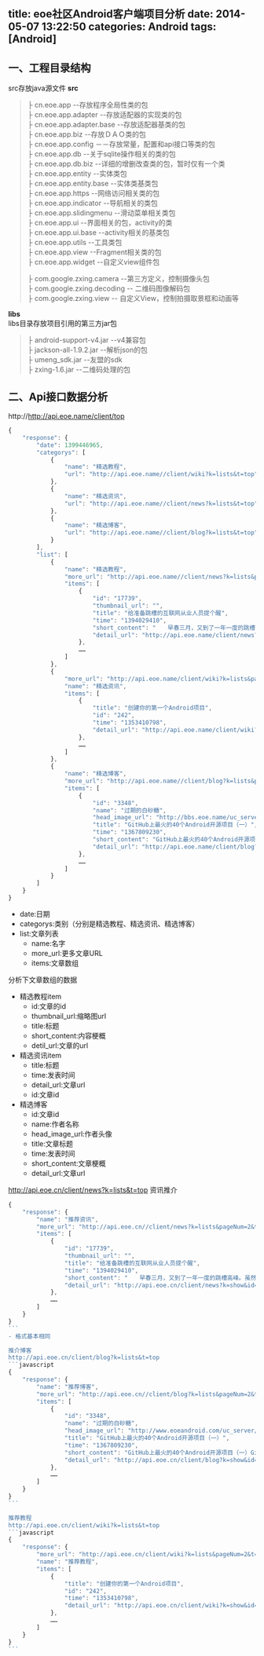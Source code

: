 title: eoe社区Android客户端项目分析
date: 2014-05-07 13:22:50
categories: Android
tags: [Android]
---
## **一、工程目录结构**
src存放java源文件
**src**<br>
>├ cn.eoe.app --存放程序全局性类的包<br>
>├ cn.eoe.app.adapter --存放适配器的实现类的包 <br>
>├ cn.eoe.app.adapter.base --存放适配器基类的包<br>
>├ cn.eoe.app.biz --存放ＤＡＯ类的包<br>
>├ cn.eoe.app.config －－存放常量，配置和api接口等类的包<br>
>├ cn.eoe.app.db --关于sqlite操作相关的类的包<br>
>├ cn.eoe.app.db.biz --详细的增删改查类的包，暂时仅有一个类<br>
>├ cn.eoe.app.entity --实体类包<br>
>├ cn.eoe.app.entity.base --实体类基类包<br>
>├ cn.eoe.app.https --网络访问相关类的包<br>
>├ cn.eoe.app.indicator --导航相关的类包<br>
>├ cn.eoe.app.slidingmenu --滑动菜单相关类包<br>
>├ cn.eoe.app.ui --界面相关的包，activity的类<br>
>├ cn.eoe.app.ui.base --activity相关的基类包<br>
>├ cn.eoe.app.utils --工具类包<br>
>├ cn.eoe.app.view --Fragment相关类的包<br>
>├ cn.eoe.app.widget --自定义view组件包<br>
>
>├ com.google.zxing.camera --第三方定义，控制摄像头包<br>
>├ com.google.zxing.decoding -- 二维码图像解码包<br>
>├ com.google.zxing.view -- 自定义View，控制拍摄取景框和动画等<br>

**libs**<br>
libs目录存放项目引用的第三方jar包
>├  android-support-v4.jar --v4兼容包<br>
>├ jackson-all-1.9.2.jar --解析json的包<br>
>├ umeng_sdk.jar --友盟的sdk<br>
>├ zxing-1.6.jar --二维码处理的包<br>

## 二、Api接口数据分析

http://http://api.eoe.name/client/top
```javascript
{
    "response": {
        "date": 1399446965,
        "categorys": [
            {
                "name": "精选教程",
                "url": "http://api.eoe.name//client/wiki?k=lists&t=top"
            },
            {
                "name": "精选资讯",
                "url": "http://api.eoe.name//client/news?k=lists&t=top"
            },
            {
                "name": "精选博客",
                "url": "http://api.eoe.name//client/blog?k=lists&t=top"
            }
        ],
        "list": [
            {
                "name": "精选教程",
                "more_url": "http://api.eoe.name//client/news?k=lists&pageNum=2&t=top",
                "items": [
                    {
                        "id": "17739",
                        "thumbnail_url": "",
                        "title": "给准备跳槽的互联网从业人员提个醒",
                        "time": "1394029410",
                        "short_content": "　　早春三月，又到了一年一度的跳槽高峰。虽然东楼目...",
                        "detail_url": "http://api.eoe.name/client/news?k=show&id=17739"
                    },
                    ……
                ]
            },
            {
                "more_url": "http://api.eoe.name/client/wiki?k=lists&pageNum=2&t=top",
                "name": "精选资讯",
                "items": [
                    {
                        "title": "创建你的第一个Android项目",
                        "id": "242",
                        "time": "1353410798",
                        "detail_url": "http://api.eoe.name/client/wiki?k=show&id=242"
                    },
                    ……
                ]
            },
            {
                "name": "精选博客",
                "more_url": "http://api.eoe.name//client/blog?k=lists&pageNum=2&t=top",
                "items": [
                    {
                        "id": "3348",
                        "name": "过期的白砂糖",
                        "head_image_url": "http://bbs.eoe.name/uc_server/avatar.php?uid=739935&size=small",
                        "title": "GitHub上最火的40个Android开源项目（一）",
                        "time": "1367809230",
                        "short_content": "GitHub上最火的40个Android开源项目（一）GitHub上最...",
                        "detail_url": "http://api.eoe.name/client/blog?k=show&id=3348"
                    },
                    ……
                ]
            }
        ]
    }
}
```
- date:日期
- categorys:类别（分别是精选教程、精选资讯、精选博客）
- list:文章列表
	+ name:名字
	+ more_url:更多文章URL
	+ items:文章数组

分析下文章数组的数据
- 精选教程item
    + id:文章的id
    + thumbnail_url:缩略图url
    + title:标题
    + short_content:内容梗概
    + detil_url:文章的url
- 精选资讯item
    + title:标题
    + time:发表时间
    + detail_url:文章url
    + id:文章id
- 精选博客
    + id:文章id
    + name:作者名称
    + head_image_url:作者头像
    + title:文章标题
    + time:发表时间
    + short_content:文章梗概
    + detail_url:文章url

http://api.eoe.cn/client/news?k=lists&t=top
资讯推介
````javascript
{
    "response": {
        "name": "推荐资讯",
        "more_url": "http://api.eoe.cn//client/news?k=lists&pageNum=2&t=top",
        "items": [
            {
                "id": "17739",
                "thumbnail_url": "",
                "title": "给准备跳槽的互联网从业人员提个醒",
                "time": "1394029410",
                "short_content": "　　早春三月，又到了一年一度的跳槽高峰。虽然东楼目...",
                "detail_url": "http://api.eoe.cn/client/news?k=show&id=17739"
            },
            ……
        ]
    }
}
```
- 格式基本相同

推介博客
http://api.eoe.cn/client/blog?k=lists&t=top
```javascript
{
    "response": {
        "name": "推荐博客",
        "more_url": "http://api.eoe.cn//client/blog?k=lists&pageNum=2&t=top",
        "items": [
            {
                "id": "3348",
                "name": "过期的白砂糖",
                "head_image_url": "http://www.eoeandroid.com/uc_server/avatar.php?uid=739935&size=small",
                "title": "GitHub上最火的40个Android开源项目（一）",
                "time": "1367809230",
                "short_content": "GitHub上最火的40个Android开源项目（一）GitHub上最...",
                "detail_url": "http://api.eoe.cn/client/blog?k=show&id=3348"
            },
            ……
        ]
    }
}
```

推荐教程
http://api.eoe.cn/client/wiki?k=lists&t=top
```javascript
{
    "response": {
        "more_url": "http://api.eoe.cn/client/wiki?k=lists&pageNum=2&t=top",
        "name": "推荐教程",
        "items": [
            {
                "title": "创建你的第一个Android项目",
                "id": "242",
                "time": "1353410798",
                "detail_url": "http://api.eoe.cn/client/wiki?k=show&id=242"
            },
            ……      
        ]
    }
}
```
